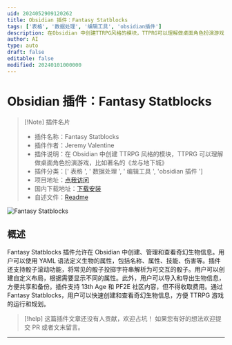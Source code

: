 ```yaml
---
uid: 2024052909120262
title: Obsidian 插件：Fantasy Statblocks
tags: ['表格', '数据处理', '编辑工具', 'obsidian插件']
description: 在Obsidian 中创建TTRPG风格的模块，TTPRG可以理解做桌面角色扮演游戏，比如著名的《龙与地下城》
author: AI
type: auto
draft: false
editable: false
modified: 20240101000000
---
```


# Obsidian 插件：Fantasy Statblocks

> [!Note] 插件名片
> - 插件名称：Fantasy Statblocks
> - 插件作者：Jeremy Valentine
> - 插件说明：在 Obsidian 中创建 TTRPG 风格的模块，TTPRG 可以理解做桌面角色扮演游戏，比如著名的《龙与地下城》
> - 插件分类：[' 表格 ', ' 数据处理 ', ' 编辑工具 ', 'obsidian 插件 ']
> - 项目地址：[点我访问](https://github.com/javalent/fantasy-statblocks)
> - 国内下载地址：[下载安装](https://pkmer.cn/products/plugin/pluginMarket/?obsidian-5e-statblocks)
> - 自述文件：[Readme](https://ghproxy.net/https://raw.githubusercontent.com/javalent/fantasy-statblocks/main/README.md)

![Fantasy Statblocks](https://cdn.pkmer.cn/covers/obsidian-5e-statblocks.PNG!pkmer)

## 概述

Fantasy Statblocks 插件允许在 Obsidian 中创建、管理和查看奇幻生物信息。用户可以使用 YAML 语法定义生物的属性，包括名称、属性、技能、伤害等。插件还支持骰子滚动功能，将常见的骰子投掷字符串解析为可交互的骰子。用户可以创建自定义布局，根据需要显示不同的属性。此外，用户可以导入和导出生物信息，方便共享和备份。插件支持 13th Age 和 PF2E 社区内容，但不得收取费用。通过 Fantasy Statblocks，用户可以快速创建和查看奇幻生物信息，方便 TTRPG 游戏的运行和规划。

> [!help]
> 这篇插件文章还没有人贡献，欢迎占坑！
> 如果您有好的想法欢迎提交 PR 或者文末留言。

---



